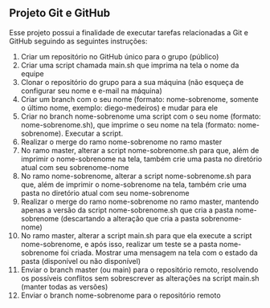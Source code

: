 ## Projeto Git e GitHub

Esse projeto possui a finalidade de executar tarefas relacionadas a Git e GitHub seguindo as seguintes instruções:

<ol>
  <li>Criar um repositório no GitHub único para o grupo (público)</li>
  <li>Criar uma script chamada main.sh que imprima na tela o nome da equipe</li>
  <li>Clonar o repositório do grupo para a sua máquina (não esqueça de configurar seu nome e e-mail na máquina)</li>
  <li>Criar um branch com o seu nome (formato: nome-sobrenome, somente o último nome, exemplo: diego-medeiros) e mudar para ele</li>
  <li>Criar no branch nome-sobrenome uma script com o seu nome (formato: nome-sobrenome.sh), que imprime o seu nome na tela (formato: nome-sobrenome). Executar a script.</li>
  <li>Realizar o merge do ramo nome-sobrenome no ramo master</li>
  <li>No ramo master, alterar a script nome-sobrenome.sh para que, além de imprimir o nome-sobrenome na tela, também crie uma pasta no diretório atual com seu sobrenome-nome</li>
  <li>No ramo nome-sobrenome, alterar a script nome-sobrenome.sh para que, além de imprimir o nome-sobrenome na tela, também crie uma pasta no diretório atual com seu nome-sobrenome</li>
  <li>Realizar o merge do ramo nome-sobrenome no ramo master, mantendo apenas a versão da script nome-sobrenome.sh que cria a pasta nome-sobrenome (descartando a alteração que cria a pasta sobrenome-nome)</li>
  <li>No ramo master, alterar a script main.sh para que ela execute a script nome-sobrenome, e após isso, realizar um teste se a pasta nome-sobrenome foi criada. Mostrar uma mensagem na tela com o estado da pasta (disponível ou não disponível)</li>
  <li>Enviar o branch master (ou main) para o repositório remoto, resolvendo os possíveis conflitos sem sobrescrever as alterações na script main.sh (manter todas as versões)</li>
  <li>Enviar o branch nome-sobrenome para o repositório remoto</li>
</ol>
